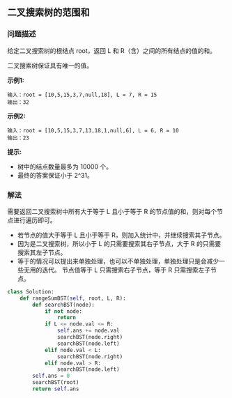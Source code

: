 ## 二叉搜索树的范围和

### 问题描述

给定二叉搜索树的根结点 root，返回 L 和 R（含）之间的所有结点的值的和。

二叉搜索树保证具有唯一的值。

**示例1:**
```
输入：root = [10,5,15,3,7,null,18], L = 7, R = 15
输出：32
```
**示例2:**
```
输入：root = [10,5,15,3,7,13,18,1,null,6], L = 6, R = 10
输出：23
```
**提示:**
- 树中的结点数量最多为 10000 个。
- 最终的答案保证小于 2^31。

### 解法

需要返回二叉搜索树中所有大于等于 L 且小于等于 R 的节点值的和，则对每个节点进行遍历即可。
- 若节点的值大于等于 L 且小于等于 R，则加入统计中，并继续搜索其子节点。
- 因为是二叉搜索树，所以小于 L 的只需要搜索其右子节点，大于 R 的只需要搜索其左子节点。
- 等于的情况可以提出来单独处理，也可以不单独处理，单独处理只是会减少一些无用的迭代。
节点值等于 L 只需搜索右子节点，等于 R 只需搜索左子节点。

```python
class Solution:
    def rangeSumBST(self, root, L, R):
        def searchBST(node):
            if not node:
                return
            if L <= node.val <= R:
                self.ans += node.val
                searchBST(node.right)
                searchBST(node.left)
            elif node.val < L:
                searchBST(node.right)
            elif node.val > R:
                searchBST(node.left)
        self.ans = 0
        searchBST(root)
        return self.ans
```
